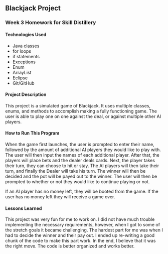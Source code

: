 ## Blackjack Project

### Week 3 Homework for Skill Distillery

#### Technologies Used
* Java classes
* for loops
* if statements
* Exceptions
* Enum
* ArrayList
* Eclipse
* Git/GitHub

#### Project Description
This project is a simulated game of Blackjack. It uses multiple classes, enums, and methods to accomplish making 
a fully functioning game. The user is able to play one on one against the deal, or against multiple other AI 
players.

#### How to Run This Program
When the game first launches, the user is prompted to enter their name, followed by the amount of additional AI 
players they would like to play with. The user will then input the names of each additional player. After that,
the players will place bets and the dealer deals cards. Next, the player takes their turn, they can choose to hit
or stay. The AI players will then take their turn, and finally the Dealer will take his turn. The winner will 
then be decided and the pot will be payed out to the winner. The user will then be prompted to whether or not
they would like to continue playing or not.

If an AI player has no money left, they will be booted from the game. If the user has no money left they will 
receive a game over.

#### Lessons Learned
This project was very fun for me to work on. I did not have much trouble implementing the necessary requirements, 
however, when I got to some of the stretch goals it became challenging. The hardest part for me was when I had to 
decide the winner and their pay out. I ended up re-writing a good chunk of the code to make this part work. In 
the end, I believe that it was the right move. The code is better organized and works better.
